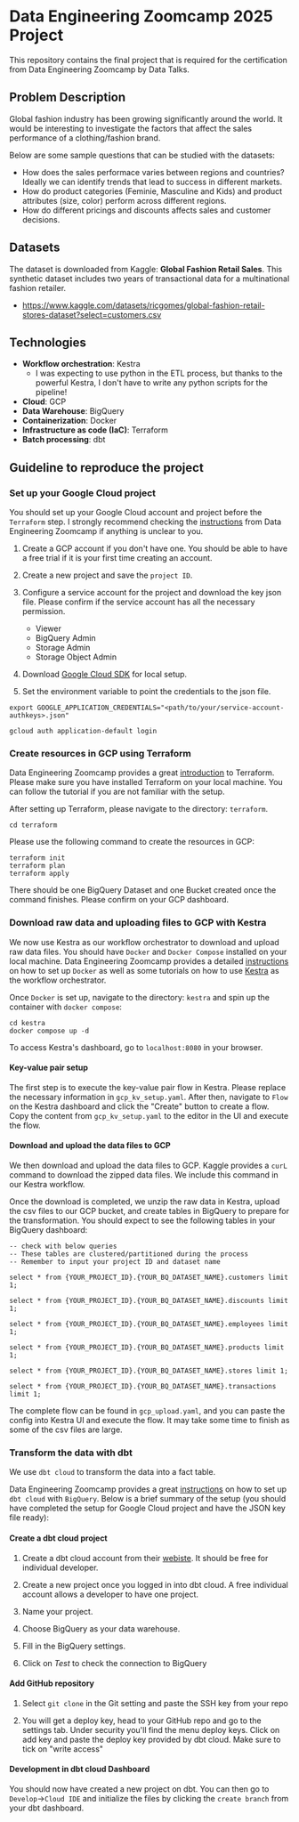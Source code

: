 # Data Engineering Zoomcamp 2025 Project

This repository contains the final project that is required for the certification from Data Engineering Zoomcamp by Data Talks.

## Problem Description

Global fashion industry has been growing significantly around the world. It would be interesting to investigate the factors that affect the sales performance of a clothing/fashion brand.

Below are some sample questions that can be studied with the datasets:

- How does the sales performace varies between regions and countries? Ideally we can identify trends that lead to success in different markets.
- How do product categories (Feminie, Masculine and Kids) and product attributes (size, color) perform across different regions.
- How do different pricings and discounts affects sales and customer decisions.

## Datasets
The dataset is downloaded from Kaggle: **Global Fashion Retail Sales**. This synthetic dataset includes two years of transactional data for a multinational fashion retailer.
- https://www.kaggle.com/datasets/ricgomes/global-fashion-retail-stores-dataset?select=customers.csv

## Technologies
* **Workflow orchestration**: Kestra
    - I was expecting to use python in the ETL process, but thanks to the powerful Kestra, I don't have to write any python scripts for the pipeline!
* **Cloud**: GCP
* **Data Warehouse**: BigQuery
* **Containerization**: Docker
* **Infrastructure as code (IaC)**: Terraform
* **Batch processing**: dbt

## Guideline to reproduce the project
### Set up your Google Cloud project
You should set up your Google Cloud account and project before the `Terraform` step. I strongly recommend checking the [instructions](https://github.com/DataTalksClub/data-engineering-zoomcamp/blob/main/01-docker-terraform/1_terraform_gcp/README.md) from Data Engineering Zoomcamp if anything is unclear to you.

1. Create a GCP account if you don't have one. You should be able to have a free trial if it is your first time creating an account.

2. Create a new project and save the `project ID`.

3. Configure a service account for the project and download the key json file. Please confirm if the service account has all the necessary permission.
    - Viewer
    - BigQuery Admin
    - Storage Admin
    - Storage Object Admin

4. Download [Google Cloud SDK](https://cloud.google.com/sdk?hl=en) for local setup.

5. Set the environment variable to point the credentials to the json file.

```
export GOOGLE_APPLICATION_CREDENTIALS="<path/to/your/service-account-authkeys>.json"  

gcloud auth application-default login
```

### Create resources in GCP using Terraform
Data Engineering Zoomcamp provides a great [introduction](https://github.com/DataTalksClub/data-engineering-zoomcamp/blob/main/01-docker-terraform/1_terraform_gcp/1_terraform_overview.md) to Terraform. Please make sure you have installed Terraform on your local machine. You can follow the tutorial if you are not familiar with the setup.

After setting up Terraform, please navigate to the directory: `terraform`.
```
cd terraform
```

Please use the following command to create the resources in GCP:
```
terraform init
terraform plan
terraform apply
```
There should be one BigQuery Dataset and one Bucket created once the command finishes. Please confirm on your GCP dashboard.

<!-- ### Setting up Kaggle account and token
Create a [Kaggle account](https://www.kaggle.com/) and generate an API token. You should be able to download the token as `kaggle.json`.   -->

### Download raw data and uploading files to GCP with Kestra
We now use Kestra as our workflow orchestrator to download and upload raw data files. You should have `Docker` and `Docker Compose` installed on your local machine. Data Engineering Zoomcamp provides a detailed [instructions](https://github.com/DataTalksClub/data-engineering-zoomcamp/tree/main/01-docker-terraform/2_docker_sql) on how to set up `Docker` as well as some tutorials on how to use [Kestra](https://github.com/DataTalksClub/data-engineering-zoomcamp/tree/main/02-workflow-orchestration) as the workflow orchestrator.

Once `Docker` is set up, navigate to the directory: `kestra` and spin up the container with `docker compose`:

```
cd kestra
docker compose up -d
```

To access Kestra's dashboard, go to `localhost:8080` in your browser.

#### Key-value pair setup
The first step is to execute the key-value pair flow in Kestra. Please replace the necessary information in `gcp_kv_setup.yaml`. After then, navigate to `Flow` on the Kestra dashboard and click the "Create" button to create a flow. Copy the content from `gcp_kv_setup.yaml` to the editor in the UI and execute the flow.  

#### Download and upload the data files to GCP
We then download and upload the data files to GCP. Kaggle provides a `curL` command to download the zipped data files. We include this command in our Kestra workflow. 

Once the download is completed, we unzip the raw data in Kestra, upload the csv files to our GCP bucket, and create tables in BigQuery to prepare for the transformation. You should expect to see the following tables in your BigQuery dashboard:
```
-- check with below queries
-- These tables are clustered/partitioned during the process
-- Remember to input your project ID and dataset name

select * from {YOUR_PROJECT_ID}.{YOUR_BQ_DATASET_NAME}.customers limit 1;

select * from {YOUR_PROJECT_ID}.{YOUR_BQ_DATASET_NAME}.discounts limit 1;

select * from {YOUR_PROJECT_ID}.{YOUR_BQ_DATASET_NAME}.employees limit 1;

select * from {YOUR_PROJECT_ID}.{YOUR_BQ_DATASET_NAME}.products limit 1;

select * from {YOUR_PROJECT_ID}.{YOUR_BQ_DATASET_NAME}.stores limit 1;

select * from {YOUR_PROJECT_ID}.{YOUR_BQ_DATASET_NAME}.transactions limit 1;
```

The complete flow can be found in `gcp_upload.yaml`, and you can paste the config into Kestra UI and execute the flow. It may take some time to finish as some of the csv files are large.

### Transform the data with dbt
We use `dbt cloud` to transform the data into a fact table. 

Data Engineering Zoomcamp provides a great [instructions](https://github.com/DataTalksClub/data-engineering-zoomcamp/blob/main/04-analytics-engineering/dbt_cloud_setup.md) on how to set up `dbt cloud` with `BigQuery`. Below is a brief summary of the setup (you should have completed the setup for Google Cloud project and have the JSON key file ready):

#### Create a dbt cloud project
1. Create a dbt cloud account from their [webiste](https://www.getdbt.com/pricing). It should be free for individual developer.

2. Create a new project once you logged in into dbt cloud. A free individual account allows a developer to have one project.

3. Name your project.

4. Choose BigQuery as your data warehouse.

5. Fill in the BigQuery settings.

6. Click on *Test* to check the connection to BigQuery

#### Add GitHub repository
1. Select `git clone` in the Git setting and paste the SSH key from your repo

2. You will get a deploy key, head to your GitHub repo and go to the settings tab. Under security you'll find the menu deploy keys. Click on add key and paste the deploy key provided by dbt cloud. Make sure to tick on "write access"

#### Development in dbt cloud Dashboard
You should now have created a new project on dbt. You can then go to `Develop`->`Cloud IDE` and initialize the files by clicking the `create branch` from your dbt dashboard. 